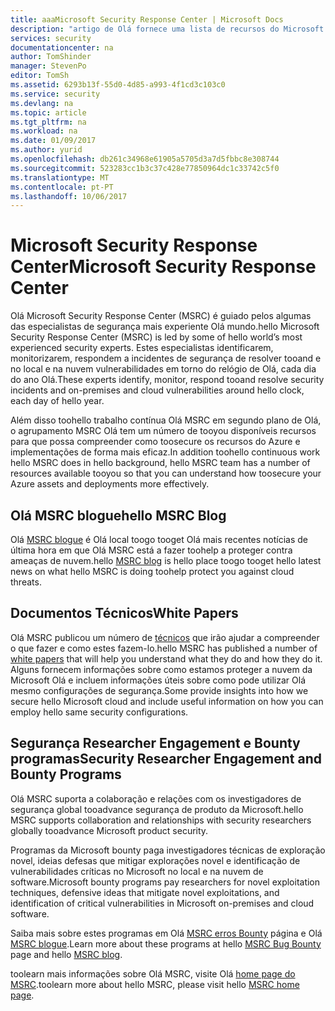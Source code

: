 ```yaml
---
title: aaaMicrosoft Security Response Center | Microsoft Docs
description: "artigo de Olá fornece uma lista de recursos do Microsoft Security Response Center (MSRC) que podem ser utilizado tooobtain organizada mais informações sobre MSRC práticas e recomendações."
services: security
documentationcenter: na
author: TomShinder
manager: StevenPo
editor: TomSh
ms.assetid: 6293b13f-55d0-4d85-a993-4f1cd3c103c0
ms.service: security
ms.devlang: na
ms.topic: article
ms.tgt_pltfrm: na
ms.workload: na
ms.date: 01/09/2017
ms.author: yurid
ms.openlocfilehash: db261c34968e61905a5705d3a7d5fbbc8e308744
ms.sourcegitcommit: 523283cc1b3c37c428e77850964dc1c33742c5f0
ms.translationtype: MT
ms.contentlocale: pt-PT
ms.lasthandoff: 10/06/2017
---
```

# <a name="microsoft-security-response-center"></a><span data-ttu-id="4cb97-103">Microsoft Security Response Center</span><span class="sxs-lookup"><span data-stu-id="4cb97-103">Microsoft Security Response Center</span></span>
<span data-ttu-id="4cb97-104">Olá Microsoft Security Response Center (MSRC) é guiado pelos algumas das especialistas de segurança mais experiente Olá mundo.</span><span class="sxs-lookup"><span data-stu-id="4cb97-104">hello Microsoft Security Response Center (MSRC) is led by some of hello world’s most experienced security experts.</span></span> <span data-ttu-id="4cb97-105">Estes especialistas identificarem, monitorizarem, respondem a incidentes de segurança de resolver tooand e no local e na nuvem vulnerabilidades em torno do relógio de Olá, cada dia do ano Olá.</span><span class="sxs-lookup"><span data-stu-id="4cb97-105">These experts identify, monitor, respond tooand resolve security incidents and on-premises and cloud vulnerabilities around hello clock, each day of hello year.</span></span>

<span data-ttu-id="4cb97-106">Além disso toohello trabalho contínua Olá MSRC em segundo plano de Olá, o agrupamento MSRC Olá tem um número de tooyou disponíveis recursos para que possa compreender como toosecure os recursos do Azure e implementações de forma mais eficaz.</span><span class="sxs-lookup"><span data-stu-id="4cb97-106">In addition toohello continuous work hello MSRC does in hello background, hello MSRC team has a number of resources available tooyou so that you can understand how toosecure your Azure assets and deployments more effectively.</span></span>

## <a name="hello-msrc-blog"></a><span data-ttu-id="4cb97-107">Olá MSRC blogue</span><span class="sxs-lookup"><span data-stu-id="4cb97-107">hello MSRC Blog</span></span>
<span data-ttu-id="4cb97-108">Olá [MSRC blogue](https://blogs.technet.microsoft.com/msrc/) é Olá local toogo tooget Olá mais recentes notícias de última hora em que Olá MSRC está a fazer toohelp a proteger contra ameaças de nuvem.</span><span class="sxs-lookup"><span data-stu-id="4cb97-108">hello [MSRC blog](https://blogs.technet.microsoft.com/msrc/) is hello place toogo tooget hello latest news on what hello MSRC is doing toohelp protect you against cloud threats.</span></span>

## <a name="white-papers"></a><span data-ttu-id="4cb97-109">Documentos Técnicos</span><span class="sxs-lookup"><span data-stu-id="4cb97-109">White Papers</span></span>
<span data-ttu-id="4cb97-110">Olá MSRC publicou um número de [técnicos](https://technet.microsoft.com/library/bb969102.aspx) que irão ajudar a compreender o que fazer e como estes fazem-lo.</span><span class="sxs-lookup"><span data-stu-id="4cb97-110">hello MSRC has published a number of [white papers](https://technet.microsoft.com/library/bb969102.aspx) that will help you understand what they do and how they do it.</span></span> <span data-ttu-id="4cb97-111">Alguns fornecem informações sobre como estamos proteger a nuvem da Microsoft Olá e incluem informações úteis sobre como pode utilizar Olá mesmo configurações de segurança.</span><span class="sxs-lookup"><span data-stu-id="4cb97-111">Some provide insights into how we secure hello Microsoft cloud and include useful information on how you can employ hello same security configurations.</span></span>

## <a name="security-researcher-engagement-and-bounty-programs"></a><span data-ttu-id="4cb97-112">Segurança Researcher Engagement e Bounty programas</span><span class="sxs-lookup"><span data-stu-id="4cb97-112">Security Researcher Engagement and Bounty Programs</span></span>
<span data-ttu-id="4cb97-113">Olá MSRC suporta a colaboração e relações com os investigadores de segurança global tooadvance segurança de produto da Microsoft.</span><span class="sxs-lookup"><span data-stu-id="4cb97-113">hello MSRC supports collaboration and relationships with security researchers globally tooadvance Microsoft product security.</span></span>

<span data-ttu-id="4cb97-114">Programas da Microsoft bounty paga investigadores técnicas de exploração novel, ideias defesas que mitigar explorações novel e identificação de vulnerabilidades críticas no Microsoft no local e na nuvem de software.</span><span class="sxs-lookup"><span data-stu-id="4cb97-114">Microsoft bounty programs pay researchers for novel exploitation techniques, defensive ideas that mitigate novel exploitations, and identification of critical vulnerabilities in Microsoft on-premises and cloud software.</span></span>

<span data-ttu-id="4cb97-115">Saiba mais sobre estes programas em Olá [MSRC erros Bounty](https://technet.microsoft.com/security/dn425036) página e Olá [MSRC blogue](https://blogs.technet.microsoft.com/msrc/).</span><span class="sxs-lookup"><span data-stu-id="4cb97-115">Learn more about these programs at hello [MSRC Bug Bounty](https://technet.microsoft.com/security/dn425036) page and hello [MSRC blog](https://blogs.technet.microsoft.com/msrc/).</span></span>

<span data-ttu-id="4cb97-116">toolearn mais informações sobre Olá MSRC, visite Olá [home page do MSRC](https://technet.microsoft.com/library/dn440717.aspx).</span><span class="sxs-lookup"><span data-stu-id="4cb97-116">toolearn more about hello MSRC, please visit hello [MSRC home page](https://technet.microsoft.com/library/dn440717.aspx).</span></span>
